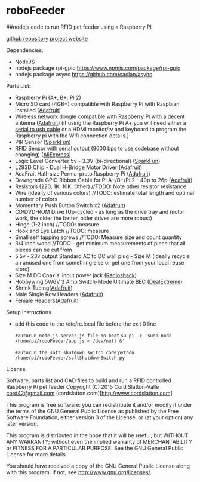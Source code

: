 # roboFeeder
##nodejs code to run RFID pet feeder using a Raspberry Pi

[github repository](https://github.com/DrCord/roboFeeder)
[project website](http://robofeeder.cordslatton.com)

Dependencies:
* NodeJS
* nodejs package rpi-gpio https://www.npmjs.com/package/rpi-gpio
* nodejs package async https://github.com/caolan/async

Parts List:
* Raspberry Pi ([A+](http://www.adafruit.com/products/2266), [B+](http://www.adafruit.com/products/1914), [Pi 2](http://www.adafruit.com/products/2358))
* Micro SD card (4GB+) compatible with Raspberry Pi with Raspbian installed ([Adafruit](https://www.adafruit.com/products/1562))
* Wireless network dongle compatible with Raspberry Pi with a decent antenna ([Adafruit](http://www.adafruit.com/products/1012))
(if using the Raspberry Pi A+ you will need either a [serial to usb cable](http://www.adafruit.com/products/954) or a HDMI monitor/tv and keyboard to program the Raspberry pi with the Wifi connection details.)
* PIR Sensor ([SparkFun](https://www.sparkfun.com/products/8630))
* RFID Sensor with serial output (9600 bps to use codebase without changing) ([AliExpress](http://www.aliexpress.com/store/product/Free-Shipping-RFID-module-HZ-1050-Kits-125KHZ-Serial-port-UART-output-for-arduino-uno-2560/1026060_1780057192.html))
* Logic Level Converter 5v - 3.3V (bi-directional) ([SparkFun](https://www.sparkfun.com/products/12009))
* L293D Chip - Dual H-Bridge Motor Driver ([Adafruit](https://www.adafruit.com/products/807))
* AdaFruit Half-size Perma-proto Raspberry Pi ([Adafruit](http://www.adafruit.com/products/1148))
* Downgrade GPIO Ribbon Cable for Pi A+/B+/Pi 2 - 40p to 26p ([Adafruit](https://www.adafruit.com/products/1986))
* Resistors (220, 1K, 10K, Other) //TODO: Note other resistor resistance
* Wire (ideally of various colors) //TODO: estimate total length and optimal number of colors
* Momentary Push Button Switch x2 ([Adafruit](https://www.adafruit.com/products/1119))
* CD/DVD-ROM Drive (Up-cycled - as long as the drive tray and motor work, the older the better, older drives are more robust)
* Hinge (1-2 inch) //TODO: measure
* Hook and Eye Latch //TODO: measure
* Small self tapping screws //TODO: Measure size and count quantity
* 3/4 inch wood //TODO - get minimum measurements of piece that all pieces can be cut from
* 5.5v - 23v output Standard AC to DC wall plug - Size M (ideally recycle an unused one from something else or get one from your local reuse store)
* Size M DC Coaxial input power jack ([Radioshack](http://www.radioshack.com/size-m-panel-mount-coaxial-dc-power-jack/2741563.html))
* Hobbywing 5V/6V 3 Amp Switch-Mode Ultimate BEC ([DealExtreme](http://www.dx.com/p/hobbywing-5v-6v-3a-switch-mode-ultimate-bec-ubec-15149))
* Shrink Tubing([Adafruit](http://www.adafruit.com/products/1649))
* Male Single Row Headers ([Adafruit](http://www.adafruit.com/products/392))
* Female Headers([Adafruit](http://www.adafruit.com/products/598))

Setup Instructions
* add this code to the /etc/rc.local file before the exit 0 line

    `#autorun node.js server,js file on boot`
    `su pi -c 'sudo node /home/pi/roboFeeder/app.js < /dev/null &'`
    
    `#autorun the soft shutdown switch code`
    `python /home/pi/roboFeeder/softShutdownSwitch.py`

License

Software, parts list and CAD files to build and run a RFID controlled Raspberry Pi pet feeder
Copyright (C) 2015  Cord Slatton-Valle 
cord42@gmail.com
(cordslatton.com)[http://www.cordslatton.com]

This program is free software: you can redistribute it and/or modify
it under the terms of the GNU General Public License as published by
the Free Software Foundation, either version 3 of the License, or
(at your option) any later version.

This program is distributed in the hope that it will be useful,
but WITHOUT ANY WARRANTY; without even the implied warranty of
MERCHANTABILITY or FITNESS FOR A PARTICULAR PURPOSE.  See the
GNU General Public License for more details.

You should have received a copy of the GNU General Public License
along with this program.  If not, see <http://www.gnu.org/licenses/>.
